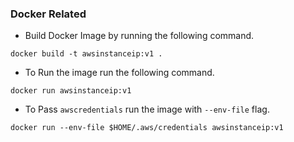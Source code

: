 ### Docker Related

* Build Docker Image by running the following command.

`docker build -t awsinstanceip:v1 . `

* To Run the image run the following command.

`docker run awsinstanceip:v1 `

* To Pass `awscredentials` run the image with `--env-file` flag.

`docker run --env-file $HOME/.aws/credentials awsinstanceip:v1`